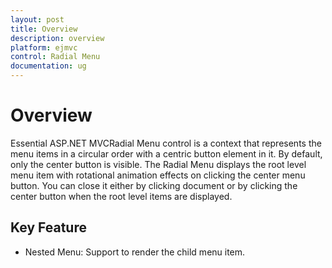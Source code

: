 ```yaml
---
layout: post
title: Overview
description: overview
platform: ejmvc
control: Radial Menu
documentation: ug
---
```


# Overview

Essential ASP.NET MVCRadial Menu control is a context that represents the menu items in a circular order with a centric button element in it. By default, only the center button is visible. The Radial Menu displays the root level menu item with rotational animation effects on clicking the center menu button. You can close it either by clicking document or by clicking the center button when the root level items are displayed.

## Key Feature

* Nested Menu: Support to render the child menu item.
